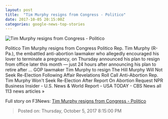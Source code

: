 ```yaml
---
layout: post
title:  "Tim Murphy resigns from Congress - Politico"
date: 2017-10-05 20:15:00Z
categories: google-news-top-stories
---
```


![Tim Murphy resigns from Congress - Politico](http://static.politico.com/9d/50/4b2e89424890a5d9aa6a8f93bf9b/171005-tim-murphy-gty-1160.jpg)

Politico Tim Murphy resigns from Congress Politico Rep. Tim Murphy (R-Pa.), the embattled anti-abortion lawmaker who allegedly encouraged his lover to terminate a pregnancy, on Thursday announced his plan to resign from office later this month — just 24 hours after announcing his plan to retire after ... GOP lawmaker Tim Murphy to resign The Hill Murphy Will Not Seek Re-Election Following Affair Revelations Roll Call Anti-Abortion Rep. Tim Murphy Won't Seek Re-Election After Report On Abortion Request NPR Business Insider - U.S. News & World Report - USA TODAY - CBS News all 113 news articles »


Full story on F3News: [Tim Murphy resigns from Congress - Politico](http://www.f3nws.com/n/ubsFBH)

> Posted on: Thursday, October 5, 2017 8:15:00 PM
